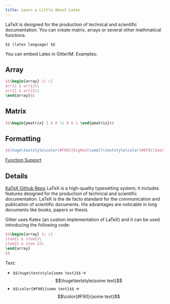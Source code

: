 ```yaml
---
title: Learn a Little About Latex
---
```

LaTeX is designed for the production of technical and scientific documentation. You can create matrix, arrays or several other mathmatical functions.

`$$ (latex language) $$`

You can embed Latex in GitterIM. Examples:

## Array

```latex
$$\begin{array} {c c}
arr11 & arr12\\
arr21 & arr22\\
\end{array}$$
```

## Matrix

```latex
$$\begin{pmatrix} 1 & 0 \\ 0 & 1 \end{pmatrix}$$
```

## Formatting

```latex
$$\huge\textstyle\color{#F00}{BigRed}\small\textstyle\color{#0F0}{SmallGreen}$$
```

<a href='https://github.com/Khan/KaTeX/wiki/Function-Support-in-KaTeX' target='_blank' rel='nofollow'>Function Support</a>

## Details

<a href='https://github.com/Khan/KaTeX' target='_blank' rel='nofollow'>KaTeX Github Repo</a> LaTeX is a high-quality typesetting system; it includes features designed for the production of technical and scientific documentation. LaTeX is the de facto standard for the communication and publication of scientific documents. His advantages are noticable in long documents like books, papers or thesis.

Gitter uses Katex (an custom implementation of LaTeX) and it can be used introducing the following code:

```latex
$$\begin{array} {c c}
item11 & item12\
item21 & item 22\
\end{array}
$$
```

Text:

*   `$$\huge\textstyle{some text}$$` -> $$\huge\textstyle{some text}$$
*   `$$\color{#F90}{some text}$$` -> $$\color{#F90}{some text}$$
